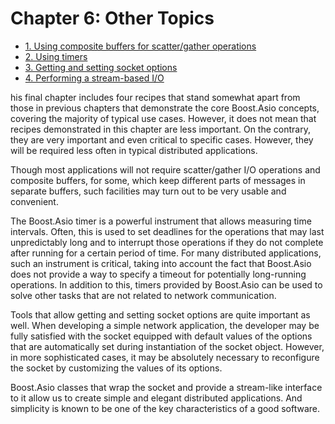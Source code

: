 # Chapter 6: Other Topics

- [1. Using composite buffers for scatter/gather operations](recipe_01/README.md)
- [2. Using timers](recipe_02/README.md)
- [3. Getting and setting socket options](recipe_03/README.md)
- [4. Performing a stream-based I/O](recipe_04/README.md)

his final chapter includes four recipes that stand somewhat apart from those in previous chapters that demonstrate the core Boost.Asio concepts, covering the majority of typical use cases. However, it does not mean that recipes demonstrated in this chapter are less important. On the contrary, they are very important and even critical to specific cases. However, they will be required less often in typical distributed applications.

Though most applications will not require scatter/gather I/O operations and composite buffers, for some, which keep different parts of messages in separate buffers, such facilities may turn out to be very usable and convenient.

The Boost.Asio timer is a powerful instrument that allows measuring time intervals. Often, this is used to set deadlines for the operations that may last unpredictably long and to interrupt those operations if they do not complete after running for a certain period of time. For many distributed applications, such an instrument is critical, taking into account the fact that Boost.Asio does not provide a way to specify a timeout for potentially long-running operations. In addition to this, timers provided by Boost.Asio can be used to solve other tasks that are not related to network communication.

Tools that allow getting and setting socket options are quite important as well. When developing a simple network application, the developer may be fully satisfied with the socket equipped with default values of the options that are automatically set during instantiation of the socket object. However, in more sophisticated cases, it may be absolutely necessary to reconfigure the socket by customizing the values of its options.

Boost.Asio classes that wrap the socket and provide a stream-like interface to it allow us to create simple and elegant distributed applications. And simplicity is known to be one of the key characteristics of a good software.
